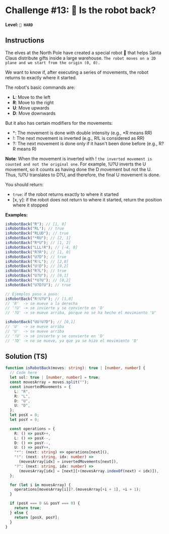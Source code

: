 # Challenge #13: 🤖 Is the robot back?

#### Level: `🔴 HARD`

## Instructions

The elves at the North Pole have created a special robot 🤖 that helps Santa Claus distribute gifts inside a large warehouse. `The robot moves on a 2D plane and we start from the origin (0, 0).`

We want to know if, after executing a series of movements, the robot returns to exactly where it started.

The robot's basic commands are:

- **L**: Move to the left
- **R**: Move to the right
- **U**: Move upwards
- **D**: Move downwards

But it also has certain modifiers for the movements:

- *: The movement is done with double intensity (e.g., *R means RR)
- !: The next movement is inverted (e.g., R!L is considered as RR)
- ?: The next movement is done only if it hasn't been done before (e.g., R?R means R)

**Note**: When the movement is inverted with ! `the inverted movement is counted and not the original one`. For example, !U?U inverts the U movement, so it counts as having done the D movement but not the U. Thus, !U?U translates to D?U, and therefore, the final U movement is done.

You should return:

- `true`: if the robot returns exactly to where it started
- [x, y]: if the robot does not return to where it started, return the position where it stopped

**Examples:**

```js
isRobotBack("R"); // [1, 0]
isRobotBack("RL"); // true
isRobotBack("RLUD"); // true
isRobotBack("*RU"); // [2, 1]
isRobotBack("R*U"); // [1, 2]
isRobotBack("LLL!R"); // [-4, 0]
isRobotBack("R?R"); // [1, 0]
isRobotBack("U?D"); // true
isRobotBack("R!L"); // [2,0]
isRobotBack("U!D"); // [0,2]
isRobotBack("R?L"); // true
isRobotBack("U?U"); // [0,1]
isRobotBack("*U?U"); // [0,2]
isRobotBack("U?D?U"); // true

// Ejemplos paso a paso:
isRobotBack("R!U?U"); // [1,0]
// 'R'  -> se mueve a la derecha
// '!U' -> se invierte y se convierte en 'D'
// '?U' -> se mueve arriba, porque no se ha hecho el movimiento 'U'

isRobotBack("UU!U?D"); // [0,1]
// 'U'  -> se mueve arriba
// 'U'  -> se mueve arriba
// '!U' -> se invierte y se convierte en 'D'
// '?D' -> no se mueve, ya que ya se hizo el movimiento 'D'
```

## Solution (TS)

```ts
function isRobotBack(moves: string): true | [number, number] {
  // Code here
  let sol: true | [number, number] = true;
  const movesArray = moves.split("");
  const invertedMovements = {
    L: "R",
    R: "L",
    D: "U",
    U: "D",
  };
  let posX = 0;
  let posY = 0;

  const operations = {
    R: () => posX++,
    L: () => posX--,
    D: () => posY--,
    U: () => posY++,
    "*": (next: string) => operations[next](),
    "!": (next: string, idx: number) =>
      (movesArray[idx] = invertedMovements[next]),
    "?": (next: string, idx: number) =>
      (movesArray[idx] = [next][+(movesArray.indexOf(next) < idx)]),
  };

  for (let i in movesArray) {
    operations[movesArray[i]]?.(movesArray[+i + 1], +i + 1);
  }

  if (posX === 0 && posY === 0) {
    return true;
  } else {
    return [posX, posY];
  }
}
```
